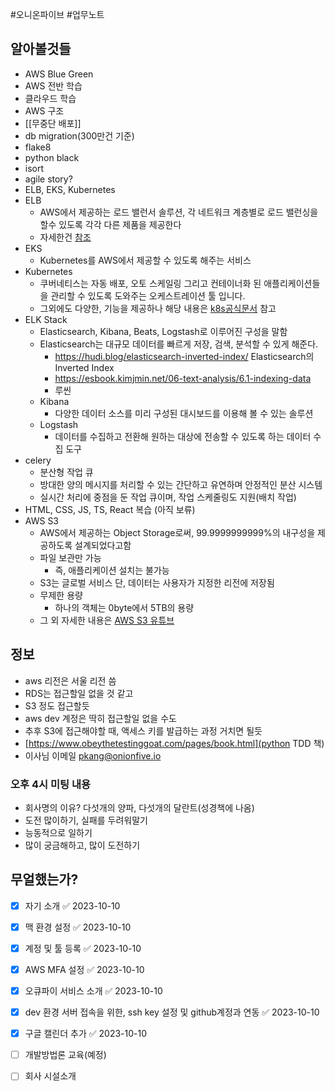 #오니온파이브 #업무노트


## 알아볼것들

- AWS Blue Green
- AWS 전반 학습
- 클라우드 학습
- AWS 구조
- [[무중단 배포]]
- db migration(300만건 기준)
- flake8
- python black
- isort
- agile story?
- ELB, EKS, Kubernetes
- ELB
	- AWS에서 제공하는 로드 밸런서 솔루션, 각 네트워크 계층별로 로드 밸런싱을 할수 있도록 각각 다른 제품을 제공한다
	- 자세한건 [참조](https://aws.amazon.com/ko/elasticloadbalancing/features/#Product_comparisons)
- EKS
	- Kubernetes를 AWS에서 제공할 수 있도록 해주는 서비스
- Kubernetes
	- 쿠버네티스는 자동 배포, 오토 스케일링 그리고 컨테이너화 된 애플리케이션들을 관리할 수 있도록 도와주는 오케스트레이션 툴 입니다.
	- 그외에도 다양한, 기능을 제공하나 해당 내용은 [k8s공식문서](https://kubernetes.io/) 참고
- ELK Stack
	- Elasticsearch, Kibana, Beats, Logstash로 이루어진 구성을 말함
	- Elasticsearch는 대규모 데이터를 빠르게 저장, 검색, 분석할 수 있게 해준다.
		- https://hudi.blog/elasticsearch-inverted-index/ Elasticsearch의 Inverted Index
		- https://esbook.kimjmin.net/06-text-analysis/6.1-indexing-data
		- 루씬
	- Kibana
		- 다양한 데이터 소스를 미리 구성된 대시보드를 이용해 볼 수 있는 솔루션
	- Logstash
		- 데이터를 수집하고 전환해 원하는 대상에 전송할 수 있도록 하는 데이터 수집 도구
- celery
	- 분산형 작업 큐
	- 방대한 양의 메시지를 처리할 수 있는 간단하고 유연하며 안정적인 분산 시스템
	- 실시간 처리에 중점을 둔 작업 큐이며, 작업 스케줄링도 지원(배치 작업)
- HTML, CSS, JS, TS, React 복습 (아직 보류)
- AWS S3
	- AWS에서 제공하는 Object Storage로써, 99.9999999999%의 내구성을 제공하도록 설계되었다고함
	- 파일 보관만 가능
		- 즉, 애플리케이션 설치는 불가능
	- S3는 글로벌 서비스 단, 데이터는 사용자가 지정한 리전에 저장됨
	- 무제한 용량
		- 하나의 객체는 0byte에서 5TB의 용량
	- 그 외 자세한 내용은 [AWS S3 유튜브](https://www.youtube.com/watch?v=LazOCTfdSeQ)


## 정보
- aws 리전은 서울 리전 씀
- RDS는 접근할일 없을 것 같고
- S3 정도 접근할듯
- aws dev 계정은 딱히 접근할일 없을 수도
- 추후 S3에 접근해야할 때, 액세스 키를 발급하는 과정 거치면 될듯
- [https://www.obeythetestinggoat.com/pages/book.html](python TDD 책)
- 이사님 이메일 pkang@onionfive.io

### 오후 4시 미팅 내용
- 회사명의 이유? 다섯개의 양파, 다섯개의 달란트(성경책에 나옴)
- 도전 많이하기, 실패를 두려워말기
- 능동적으로 일하기
- 많이 궁금해하고, 많이 도전하기

## 무얼했는가?

- [x] 자기 소개 ✅ 2023-10-10
- [x] 맥 환경 설정 ✅ 2023-10-10
- [x] 계정 및 툴 등록 ✅ 2023-10-10
- [x] AWS MFA 설정 ✅ 2023-10-10
- [x] 오큐파이 서비스 소개 ✅ 2023-10-10
- [x] dev 환경 서버 접속을 위한, ssh key 설정 및 github계정과 연동 ✅ 2023-10-10
- [x] 구글 캘린더 추가 ✅ 2023-10-10
- [ ] 개발방법론 교육(예정)
- [ ] 회사 시설소개


